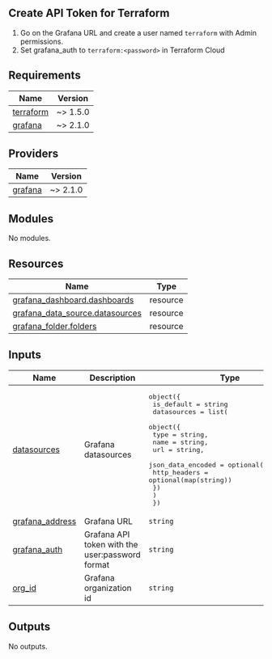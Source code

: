 ## Create API Token for Terraform

1. Go on the Grafana URL and create a user named `terraform` with Admin permissions.
2. Set grafana_auth to `terraform:<password>` in Terraform Cloud

<!-- BEGINNING OF PRE-COMMIT-TERRAFORM DOCS HOOK -->
## Requirements

| Name | Version |
|------|---------|
| <a name="requirement_terraform"></a> [terraform](#requirement\_terraform) | ~> 1.5.0 |
| <a name="requirement_grafana"></a> [grafana](#requirement\_grafana) | ~> 2.1.0 |

## Providers

| Name | Version |
|------|---------|
| <a name="provider_grafana"></a> [grafana](#provider\_grafana) | ~> 2.1.0 |

## Modules

No modules.

## Resources

| Name | Type |
|------|------|
| [grafana_dashboard.dashboards](https://registry.terraform.io/providers/grafana/grafana/latest/docs/resources/dashboard) | resource |
| [grafana_data_source.datasources](https://registry.terraform.io/providers/grafana/grafana/latest/docs/resources/data_source) | resource |
| [grafana_folder.folders](https://registry.terraform.io/providers/grafana/grafana/latest/docs/resources/folder) | resource |

## Inputs

| Name | Description | Type | Default | Required |
|------|-------------|------|---------|:--------:|
| <a name="input_datasources"></a> [datasources](#input\_datasources) | Grafana datasources | <pre>object({<br>    is_default = string<br>    datasources = list(<br>      object({<br>        type              = string,<br>        name              = string,<br>        url               = string,<br>        json_data_encoded = optional(map(string))<br>        http_headers      = optional(map(string))<br>      })<br>    )<br>  })</pre> | <pre>{<br>  "datasources": [],<br>  "is_default": null<br>}</pre> | no |
| <a name="input_grafana_address"></a> [grafana\_address](#input\_grafana\_address) | Grafana URL | `string` | `"https://grafana.ayanides.cloud"` | no |
| <a name="input_grafana_auth"></a> [grafana\_auth](#input\_grafana\_auth) | Grafana API token with the user:password format | `string` | n/a | yes |
| <a name="input_org_id"></a> [org\_id](#input\_org\_id) | Grafana organization id | `string` | `"1"` | no |

## Outputs

No outputs.
<!-- END OF PRE-COMMIT-TERRAFORM DOCS HOOK -->